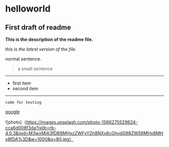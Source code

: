 # helloworld
## First draft of readme
**This is the description of the readme file.**

*this is the latest version of the file.*

normal sentence.
>a small sentence
---
- first item
- second item
---

`code for testing`

[google](https://www.google.com/?hl=zh-TW)
 

![photo]（https://images.unsplash.com/photo-1566275529824-cca6d008f3da?ixlib=rb-4.0.3&ixid=M3wxMjA3fDB8MHxzZWFyY2h8NXx8cGhvdG98ZW58MHx8MHx8fDA%3D&w=1000&q=80.jpg）

